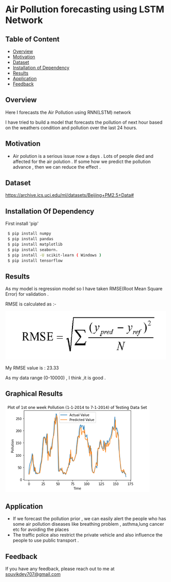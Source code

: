
# Air Pollution forecasting using LSTM Network

## Table of Content 
- [Overview](#overview) 
- [Motivation](#motivation)
- [Dataset](#dataset)
- [Installation of Dependency](#Installation-of-Dependency)
- [Results](#results)
- [Application](#application) 
- [Feedback](#feedback)


## Overview 
Here I forecasts the Air Pollution using RNN(LSTM) network

I have tried to build a model that forecasts the pollution of next hour based on the weathers condition and pollution over the last 24 hours.

## Motivation
- Air polution is a serious issue now a days . Lots of people died and affected for the air polution . If some how we predict the pollution advance , then we can reduce the effect .

##  Dataset 
https://archive.ics.uci.edu/ml/datasets/Beijing+PM2.5+Data#

## Installation Of Dependency
First install 'pip' 

```bash
 $ pip install numpy
 $ pip install pandas
 $ pip install matplotlib
 $ pip install seaborn.
 $ pip install -U scikit-learn ( Windows )
 $ pip install tensorflow
```


## Results

As my model is regression model so I have taken RMSE(Root Mean Square Error) for validation .

RMSE is calculated as :- 

![App Screenshot](https://github.com/bumba5341/Air_Pollution_Forecasting/blob/master/Image/RMSE.png)

 My RMSE value is : 23.33 
 
 As my data range (0-10000) , I think ,it is good .

 ## Graphical Results 
![App Screenshot](https://github.com/bumba5341/Air_Pollution_Forecasting/blob/master/Image/Result.png)

## Application

- If we forecast the pollution prior , we can easily alert the people who has some air pollution diseases like breathing problem , asthma,lung cancer etc for avoiding the places
- The traffic police also restrict the private vehicle and also influence the people to use public transport .

## Feedback

If you have any feedback, please reach out to me at souvikdey707@gmail.com
